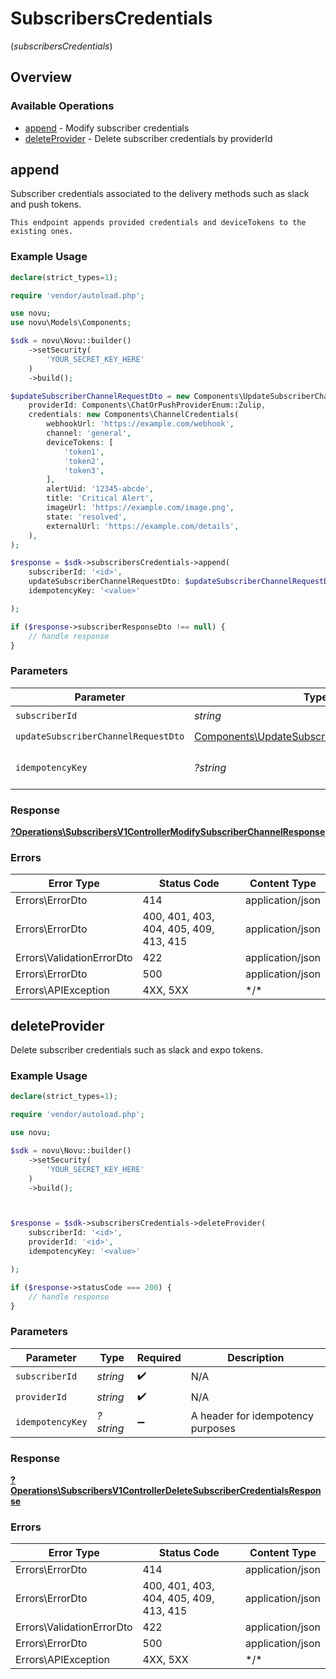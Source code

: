 # SubscribersCredentials
(*subscribersCredentials*)

## Overview

### Available Operations

* [append](#append) - Modify subscriber credentials
* [deleteProvider](#deleteprovider) - Delete subscriber credentials by providerId

## append

Subscriber credentials associated to the delivery methods such as slack and push tokens.

    This endpoint appends provided credentials and deviceTokens to the existing ones.

### Example Usage

```php
declare(strict_types=1);

require 'vendor/autoload.php';

use novu;
use novu\Models\Components;

$sdk = novu\Novu::builder()
    ->setSecurity(
        'YOUR_SECRET_KEY_HERE'
    )
    ->build();

$updateSubscriberChannelRequestDto = new Components\UpdateSubscriberChannelRequestDto(
    providerId: Components\ChatOrPushProviderEnum::Zulip,
    credentials: new Components\ChannelCredentials(
        webhookUrl: 'https://example.com/webhook',
        channel: 'general',
        deviceTokens: [
            'token1',
            'token2',
            'token3',
        ],
        alertUid: '12345-abcde',
        title: 'Critical Alert',
        imageUrl: 'https://example.com/image.png',
        state: 'resolved',
        externalUrl: 'https://example.com/details',
    ),
);

$response = $sdk->subscribersCredentials->append(
    subscriberId: '<id>',
    updateSubscriberChannelRequestDto: $updateSubscriberChannelRequestDto,
    idempotencyKey: '<value>'

);

if ($response->subscriberResponseDto !== null) {
    // handle response
}
```

### Parameters

| Parameter                                                                                                    | Type                                                                                                         | Required                                                                                                     | Description                                                                                                  |
| ------------------------------------------------------------------------------------------------------------ | ------------------------------------------------------------------------------------------------------------ | ------------------------------------------------------------------------------------------------------------ | ------------------------------------------------------------------------------------------------------------ |
| `subscriberId`                                                                                               | *string*                                                                                                     | :heavy_check_mark:                                                                                           | N/A                                                                                                          |
| `updateSubscriberChannelRequestDto`                                                                          | [Components\UpdateSubscriberChannelRequestDto](../../Models/Components/UpdateSubscriberChannelRequestDto.md) | :heavy_check_mark:                                                                                           | N/A                                                                                                          |
| `idempotencyKey`                                                                                             | *?string*                                                                                                    | :heavy_minus_sign:                                                                                           | A header for idempotency purposes                                                                            |

### Response

**[?Operations\SubscribersV1ControllerModifySubscriberChannelResponse](../../Models/Operations/SubscribersV1ControllerModifySubscriberChannelResponse.md)**

### Errors

| Error Type                             | Status Code                            | Content Type                           |
| -------------------------------------- | -------------------------------------- | -------------------------------------- |
| Errors\ErrorDto                        | 414                                    | application/json                       |
| Errors\ErrorDto                        | 400, 401, 403, 404, 405, 409, 413, 415 | application/json                       |
| Errors\ValidationErrorDto              | 422                                    | application/json                       |
| Errors\ErrorDto                        | 500                                    | application/json                       |
| Errors\APIException                    | 4XX, 5XX                               | \*/\*                                  |

## deleteProvider

Delete subscriber credentials such as slack and expo tokens.

### Example Usage

```php
declare(strict_types=1);

require 'vendor/autoload.php';

use novu;

$sdk = novu\Novu::builder()
    ->setSecurity(
        'YOUR_SECRET_KEY_HERE'
    )
    ->build();



$response = $sdk->subscribersCredentials->deleteProvider(
    subscriberId: '<id>',
    providerId: '<id>',
    idempotencyKey: '<value>'

);

if ($response->statusCode === 200) {
    // handle response
}
```

### Parameters

| Parameter                         | Type                              | Required                          | Description                       |
| --------------------------------- | --------------------------------- | --------------------------------- | --------------------------------- |
| `subscriberId`                    | *string*                          | :heavy_check_mark:                | N/A                               |
| `providerId`                      | *string*                          | :heavy_check_mark:                | N/A                               |
| `idempotencyKey`                  | *?string*                         | :heavy_minus_sign:                | A header for idempotency purposes |

### Response

**[?Operations\SubscribersV1ControllerDeleteSubscriberCredentialsResponse](../../Models/Operations/SubscribersV1ControllerDeleteSubscriberCredentialsResponse.md)**

### Errors

| Error Type                             | Status Code                            | Content Type                           |
| -------------------------------------- | -------------------------------------- | -------------------------------------- |
| Errors\ErrorDto                        | 414                                    | application/json                       |
| Errors\ErrorDto                        | 400, 401, 403, 404, 405, 409, 413, 415 | application/json                       |
| Errors\ValidationErrorDto              | 422                                    | application/json                       |
| Errors\ErrorDto                        | 500                                    | application/json                       |
| Errors\APIException                    | 4XX, 5XX                               | \*/\*                                  |